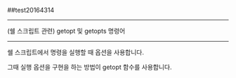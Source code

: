 ##test20164314

---

(쉘 스크립트 관련) getopt 및 getopts 명령어

***
쉘 스크립트에서 명령을 실행할 때 옵션을 사용합니다.

그때 실행 옵션을 구현을 하는 방법이 getopt 함수를 사용합니다.
